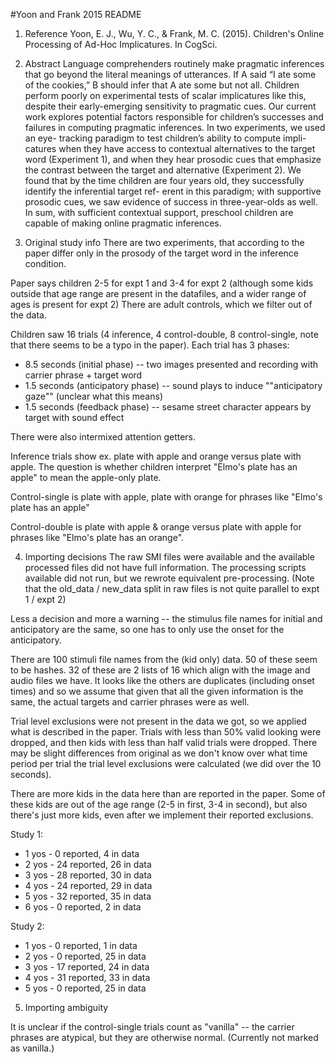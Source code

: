 #Yoon and Frank 2015 README

1. Reference
Yoon, E. J., Wu, Y. C., & Frank, M. C. (2015). Children's Online Processing of Ad-Hoc Implicatures. In CogSci.

2. Abstract
Language comprehenders routinely make pragmatic inferences
that go beyond the literal meanings of utterances. If A said “I
ate some of the cookies,” B should infer that A ate some but
not all. Children perform poorly on experimental tests of scalar
implicatures like this, despite their early-emerging sensitivity
to pragmatic cues. Our current work explores potential factors
responsible for children’s successes and failures in computing
pragmatic inferences. In two experiments, we used an eye-
tracking paradigm to test children’s ability to compute impli-
catures when they have access to contextual alternatives to the
target word (Experiment 1), and when they hear prosodic cues
that emphasize the contrast between the target and alternative
(Experiment 2). We found that by the time children are four
years old, they successfully identify the inferential target ref-
erent in this paradigm; with supportive prosodic cues, we saw
evidence of success in three-year-olds as well. In sum, with
sufficient contextual support, preschool children are capable
of making online pragmatic inferences.


3. Original study info
There are two experiments, that according to the paper differ only in the prosody of the target word in the inference condition. 

Paper says children 2-5 for expt 1 and 3-4 for expt 2 (although some kids outside that age range are present in the datafiles, and a wider range of ages is present for expt 2) There are adult controls, which we filter out of the data. 

Children saw 16 trials (4 inference, 4 control-double, 8 control-single, note that there seems to be a typo in the paper). 
Each trial has 3 phases:
* 8.5 seconds (initial phase) -- two images presented and recording with carrier phrase + target word
* 1.5 seconds (anticipatory phase) -- sound plays to induce ""anticipatory gaze"" (unclear what this means)
* 1.5 seconds (feedback phase) -- sesame street character appears by target with sound effect

There were also intermixed attention getters. 

Inference trials show ex. plate with apple and orange versus plate with apple. The question is whether children interpret "Elmo's plate has an apple" to mean the apple-only plate. 

Control-single is plate with apple, plate with orange for phrases like "Elmo's plate has an apple"

Control-double is plate with apple & orange versus plate with apple for phrases like "Elmo's plate has an orange". 


4. Importing decisions
The raw SMI files were available and the available processed files did not have full information. The processing scripts available did not run, but we rewrote equivalent pre-processing. (Note that the old_data / new_data split in raw files is not quite parallel to expt 1 / expt 2)

Less a decision and more a warning -- the stimulus file names for initial and anticipatory are the same, so one has to only use the onset for the anticipatory. 

There are 100 stimuli file names from the (kid only) data. 50 of these seem to be hashes. 32 of these are 2 lists of 16 which align with the image and audio files we have. It looks like the others are duplicates (including onset times) and so we assume that given that all the given information is the same, the actual targets and carrier phrases were as well. 

Trial level exclusions were not present in the data we got, so we applied what is described in the paper. Trials with less than 50% valid looking were dropped, and then kids with less than half valid trials were dropped. There may be slight differences from original as we don't know over what time period per trial the trial level exclusions were calculated (we did over the 10 seconds). 

There are more kids in the data here than are reported in the paper. 
Some of these kids are out of the age range (2-5 in first, 3-4 in second), but also there's just more kids, even after we implement their reported exclusions. 

Study 1:
* 1 yos - 0 reported, 4 in data
* 2 yos -  24 reported, 26 in data
* 3 yos - 28 reported, 30 in data
* 4 yos - 24 reported, 29 in data
* 5 yos - 32 reported, 35 in data
* 6 yos - 0 reported, 2 in data

Study 2:
* 1 yos - 0 reported, 1 in data
* 2 yos - 0 reported, 25 in data
* 3 yos - 17 reported, 24 in data
* 4 yos - 31 reported, 33 in data
* 5 yos -  0 reported, 25 in data

5. Importing ambiguity

It is unclear if the control-single trials count as "vanilla" -- the carrier phrases are atypical, but they are otherwise normal. (Currently not marked as vanilla.) 
